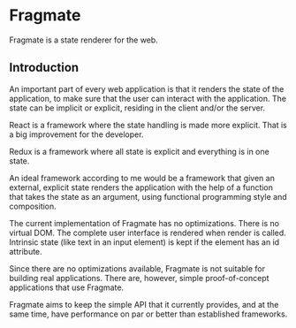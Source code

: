 # Fragmate

Fragmate is a state renderer for the web.

## Introduction

An important part of every web application is that it renders the state of the
application, to make sure that the user can interact with the application. The
state can be implicit or explicit, residing in the client and/or the server.

React is a framework where the state handling is made more explicit. That is a
big improvement for the developer.

Redux is a framework where all state is explicit and everything is in one state.

An ideal framework according to me would be a framework that given an external, explicit state
renders the application with the help of a function that takes the state as an
argument, using functional programming style and composition.

The current implementation of Fragmate has no optimizations. There is no virtual
DOM. The complete user interface is rendered when render is called. Intrinsic state
(like text in an input element) is kept if the element has an id attribute.

Since there are no optimizations available, Fragmate is not suitable for building
real applications. There are, however, simple proof-of-concept applications
that use Fragmate.

Fragmate aims to keep the simple API that it currently provides, and at the same
time, have performance on par or better than established frameworks.

